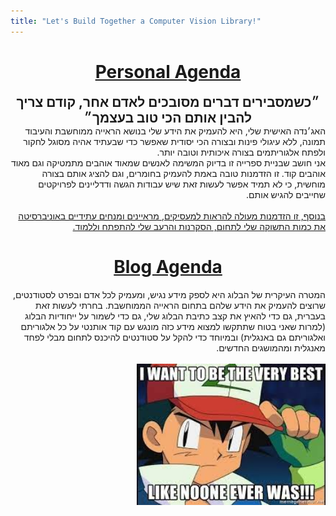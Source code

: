 ```yaml
---
title: "Let's Build Together a Computer Vision Library!"
---
```

<div dir="rtl">
<h1 align="center"><b><u>Personal Agenda</u></b></h1>
<div align="center" style="font-size: 150%">
<b>
״כשמסבירים דברים מסובכים לאדם אחר, קודם צריך להבין אותם הכי טוב בעצמך״ 
</b>
</div>
האג׳נדה האישית שלי, היא להעמיק את הידע שלי בנושא הראייה ממוחשבת והעיבוד תמונה, ללא עיגולי פינות ובצורה הכי יסודית שאפשר כדי שבעתיד אהיה מסוגל לחקור ולפתח אלגוריתמים בצורה איכותית וטובה יותר.
<br>
אני חושב שבניית ספרייה זו בדיוק המשימה לאנשים שמאוד אוהבים מתמטיקה וגם מאוד אוהבים קוד. זו הזדמנות טובה באמת להעמיק בחומרים, וגם להציג אותם בצורה מוחשית, כי לא תמיד אפשר לעשות זאת שיש עבודות הגשה ודדליינים לפרויקטים שחייבים להגיש אותם.
<br>
<br>
<u>
בנוסף, זו הזדמנות מעולה להראות למעסיקים, מראיינים ומנחים עתידיים באוניברסיטה את כמות התשוקה שלי לתחום, הסקרנות והרעב שלי להתפתח וללמוד.
</u>
<br>
<h1 align="center"><b><u>Blog Agenda</u></b></h1>
המטרה העיקרית של הבלוג היא לספק מידע נגיש, ומעמיק לכל אדם ובפרט לסטודנטים, שרוצים להעמיק את הידע שלהם בתחום הראייה הממוחשבת. בחרתי לעשות זאת בעברית, גם כדי להאיץ את קצב כתיבת הבלוג שלי, גם כדי לשמור על ייחודיות הבלוג (למרות שאני בטוח שתתקשו למצוא מידע כזה מונגש עם קוד אותנטי על כל אלגוריתם ואלגוריתם גם באנגלית) ובמיוחד כדי להקל על סטודנטים להיכנס לתחום מבלי לפחד מאנגלית ומהמושגים החדשים.
<br>

<br>
<img src='images/theVeryBest.jpeg' style="width: 60%; height: auto;"/> 

</div>